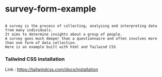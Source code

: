 # survey-form-example
```

A survey is the process of collecting, analysing and interpreting data from many individuals. 
It aims to determine insights about a group of people. 
A survey goes much deeper than a questionnaire and often involves more than one form of data collection. 
Here is an example built with html and Tailwind CSS

```

### Tailwind CSS installation
Link : https://tailwindcss.com/docs/installation
